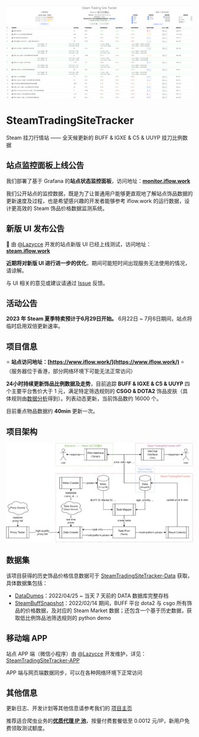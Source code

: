 ![](./titlepage.png)

# SteamTradingSiteTracker

Steam 挂刀行情站 —— 全天候更新的 BUFF & IGXE & C5 & UUYP 挂刀比例数据

## 站点监控面板上线公告

我们部署了基于 Grafana 的**站点状态监控面板**，访问地址：**[monitor.iflow.work](https://monitor.iflow.work/)**

我们公开站点的监控数据，既是为了让普通用户能够更直观地了解站点饰品数据的更新速度及过程，也是希望感兴趣的开发者能够参考 iflow.work 的运行数据，设计更高效的 Steam 饰品价格数据监测系统。

## 新版 UI 发布公告
:tada: 由 [@Lazycce](https://github.com/lazycce) 开发的站点新版 UI 已经上线测试，访问地址：[**steam.iflow.work**](https://steam.iflow.work)

**近期将对新版 UI 进行进一步的优化**，期间可能短时间出现服务无法使用的情况，请谅解。

与 UI 相关的意见或建议请通过 [Issue](https://github.com/EricZhu-42/SteamTradingSiteTracker/issues) 反馈。

## 活动公告

**2023 年 Steam 夏季特卖预计于6月29日开始。** 6月22日 ~ 7月6日期间，站点将临时启用双倍更新速率。

## 项目信息

:star: **站点访问地址：[https://www.iflow.work/](https://www.iflow.work/)** :star:（服务器位于香港，部分网络环境下可能无法正常访问）

**24小时持续更新饰品比例数据及走势**，目前追踪 **BUFF & IGXE & C5 & UUYP** 四个主要平台售价大于 1 元，满足特定筛选规则的 **CSGO & DOTA2** 饰品皮肤（具体规则由[数据分析](https://github.com/EricZhu-42/SteamTradingSiteTracker-Data/blob/main/SteamBuffSnapshot/demo.ipynb)得到）。列表动态更新，当前饰品数约 16000 个。

目前重点物品数据约 **40min** 更新一次。

## 项目架构

![Framework](./framework.png)

## 数据集

该项目获得的历史饰品价格信息数据可于 [SteamTradingSiteTracker-Data](https://github.com/EricZhu-42/SteamTradingSiteTracker-Data) 获取，具体数据集包括：

- [DataDumps](https://github.com/EricZhu-42/SteamTradingSiteTracker-Data/tree/main/DataDumps)：2022/04/25 ~ 当天 7 天前的 DATA 数据库完整存档
- [SteamBuffSnapshot](https://github.com/EricZhu-42/SteamTradingSiteTracker-Data/tree/main/SteamBuffSnapshot)：2022/02/14 期间，BUFF 平台 dota2 与 csgo 所有饰品的价格数据，及对应的 Steam Market 数据；还包含一个基于历史数据，获取低比例饰品池筛选规则的 python demo

## 移动端 APP

站点 APP 端（微信小程序）由 [@Lazycce](https://github.com/lazycce) 开发维护，详见：[SteamTradingSiteTracker-APP](https://github.com/lazycce/SteamTradingSiteTracker-APP)

APP 端与网页端数据同步，可以在各种网络环境下正常访问

## 其他信息

更新日志、开发计划等其他信息请参考我们的 [项目主页](https://flowus.cn/share/139253e9-cd71-43c7-9619-b23e6ba14dc1)

推荐适合爬虫业务的[**优质代理 IP 池**](https://www.3ip.cn?sid=31556)，按量付费套餐低至 0.0012 元/IP，新用户免费领取测试额度。
